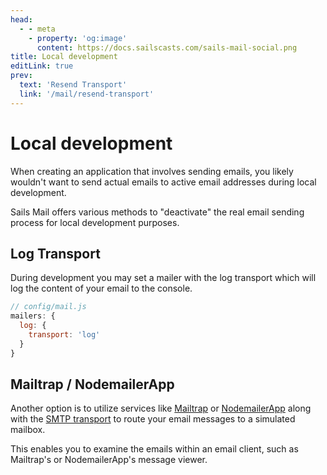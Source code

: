 ```yaml
---
head:
  - - meta
    - property: 'og:image'
      content: https://docs.sailscasts.com/sails-mail-social.png
title: Local development
editLink: true
prev:
  text: 'Resend Transport'
  link: '/mail/resend-transport'
---
```


# Local development

When creating an application that involves sending emails, you likely wouldn't want to send actual emails to active email addresses during local development.

Sails Mail offers various methods to "deactivate" the real email sending process for local development purposes.

## Log Transport

During development you may set a mailer with the log transport which will log the content of your email to the console.

```js
// config/mail.js
mailers: {
  log: {
    transport: 'log'
  }
}
```

## Mailtrap / NodemailerApp

Another option is to utilize services like [Mailtrap](https://mailtrap.io/email-sandbox/) or [NodemailerApp](https://nodemailer.com/app/) along with the [SMTP transport](/mail/smtp-transport) to route your email messages to a simulated mailbox.

This enables you to examine the emails within an email client, such as Mailtrap's or NodemailerApp's message viewer.
